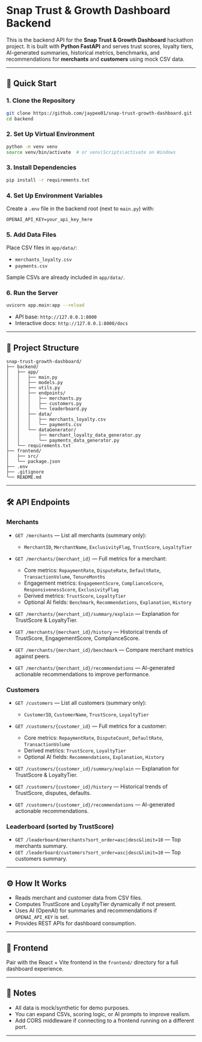 # Snap Trust & Growth Dashboard Backend

This is the backend API for the **Snap Trust & Growth Dashboard** hackathon project.
It is built with **Python FastAPI** and serves trust scores, loyalty tiers, AI-generated summaries, historical metrics, benchmarks, and recommendations for **merchants** and **customers** using mock CSV data.

---

## 🚀 Quick Start

### 1. Clone the Repository

```bash
git clone https://github.com/jaypee01/snap-trust-growth-dashboard.git
cd backend
```

### 2. Set Up Virtual Environment

```bash
python -m venv venv
source venv/bin/activate  # or venv\Scripts\activate on Windows
```

### 3. Install Dependencies

```bash
pip install -r requirements.txt
```

### 4. Set Up Environment Variables

Create a `.env` file in the backend root (next to `main.py`) with:

```
OPENAI_API_KEY=your_api_key_here
```

### 5. Add Data Files

Place CSV files in `app/data/`:

* `merchants_loyalty.csv`
* `payments.csv`

Sample CSVs are already included in `app/data/`.

### 6. Run the Server

```bash
uvicorn app.main:app --reload
```

* API base: `http://127.0.0.1:8000`
* Interactive docs: `http://127.0.0.1:8000/docs`

---

## 📁 Project Structure

```
snap-trust-growth-dashboard/
├── backend/
│   ├── app/
│   │   ├── main.py
│   │   ├── models.py
│   │   ├── utils.py
│   │   ├── endpoints/
│   │   │   ├── merchants.py
│   │   │   ├── customers.py
│   │   │   └── leaderboard.py
│   │   ├── data/
│   │   │   ├── merchants_loyalty.csv
│   │   │   └── payments.csv
│   │   └── dataGenerator/
│   │       ├── merchant_loyalty_data_generator.py
│   │       └── payments_data_generator.py
│   └── requirements.txt
├── frontend/
│   ├── src/
│   └── package.json
├── .env
├── .gitignore
└── README.md
```

---

## 🛠️ API Endpoints

### Merchants

* `GET /merchants` — List all merchants (summary only):

  * `MerchantID`, `MerchantName`, `ExclusivityFlag`, `TrustScore`, `LoyaltyTier`

* `GET /merchants/{merchant_id}` — Full metrics for a merchant:

  * Core metrics: `RepaymentRate`, `DisputeRate`, `DefaultRate`, `TransactionVolume`, `TenureMonths`
  * Engagement metrics: `EngagementScore`, `ComplianceScore`, `ResponsivenessScore`, `ExclusivityFlag`
  * Derived metrics: `TrustScore`, `LoyaltyTier`
  * Optional AI fields: `Benchmark`, `Recommendations`, `Explanation`, `History`

* `GET /merchants/{merchant_id}/summary/explain` — Explanation for TrustScore & LoyaltyTier.

* `GET /merchants/{merchant_id}/history` — Historical trends of TrustScore, EngagementScore, ComplianceScore.

* `GET /merchants/{merchant_id}/benchmark` — Compare merchant metrics against peers.

* `GET /merchants/{merchant_id}/recommendations` — AI-generated actionable recommendations to improve performance.

### Customers

* `GET /customers` — List all customers (summary only):

  * `CustomerID`, `CustomerName`, `TrustScore`, `LoyaltyTier`

* `GET /customers/{customer_id}` — Full metrics for a customer:

  * Core metrics: `RepaymentRate`, `DisputeCount`, `DefaultRate`, `TransactionVolume`
  * Derived metrics: `TrustScore`, `LoyaltyTier`
  * Optional AI fields: `Recommendations`, `Explanation`, `History`

* `GET /customers/{customer_id}/summary/explain` — Explanation for TrustScore & LoyaltyTier.

* `GET /customers/{customer_id}/history` — Historical trends of TrustScore, disputes, defaults.

* `GET /customers/{customer_id}/recommendations` — AI-generated actionable recommendations.

### Leaderboard (sorted by TrustScore)

* `GET /leaderboard/merchants?sort_order=asc|desc&limit=10` — Top merchants summary.
* `GET /leaderboard/customers?sort_order=asc|desc&limit=10` — Top customers summary.

---

## ⚙️ How It Works

* Reads merchant and customer data from CSV files.
* Computes TrustScore and LoyaltyTier dynamically if not present.
* Uses AI (OpenAI) for summaries and recommendations if `OPENAI_API_KEY` is set.
* Provides REST APIs for dashboard consumption.

---

## 🔗 Frontend

Pair with the React + Vite frontend in the `frontend/` directory for a full dashboard experience.

---

## 📝 Notes

* All data is mock/synthetic for demo purposes.
* You can expand CSVs, scoring logic, or AI prompts to improve realism.
* Add CORS middleware if connecting to a frontend running on a different port.

---
